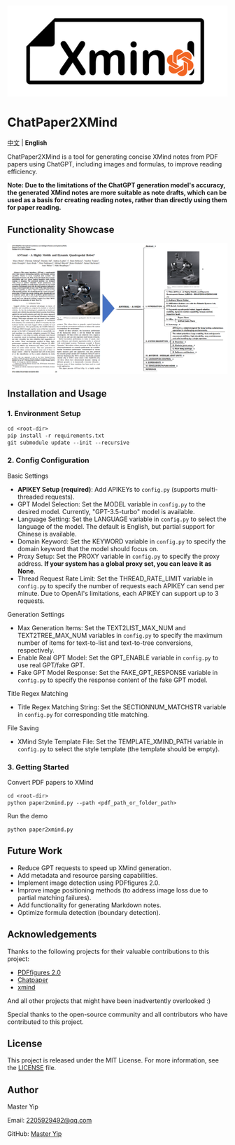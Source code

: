 ![Logo](doc/logo.png)
# ChatPaper2XMind

[中文](README.md) | **English**

ChatPaper2XMind is a tool for generating concise XMind notes from PDF papers using ChatGPT, including images and formulas, to improve reading efficiency.

**Note: Due to the limitations of the ChatGPT generation model's accuracy, the generated XMind notes are more suitable as note drafts, which can be used as a basis for creating reading notes, rather than directly using them for paper reading.**

## Functionality Showcase
![Document Conversion](doc/feature-Paper2Xmind.png)

## Installation and Usage
### 1. Environment Setup
```
cd <root-dir>
pip install -r requirements.txt
git submodule update --init --recursive
```

### 2. Config Configuration

Basic Settings

- **APIKEY Setup (required)**: Add APIKEYs to `config.py` (supports multi-threaded requests).
- GPT Model Selection: Set the MODEL variable in `config.py` to the desired model. Currently, "GPT-3.5-turbo" model is available.
- Language Setting: Set the LANGUAGE variable in `config.py` to select the language of the model. The default is English, but partial support for Chinese is available.
- Domain Keyword: Set the KEYWORD variable in `config.py` to specify the domain keyword that the model should focus on.
- Proxy Setup: Set the PROXY variable in `config.py` to specify the proxy address. **If your system has a global proxy set, you can leave it as None**.
- Thread Request Rate Limit: Set the THREAD_RATE_LIMIT variable in `config.py` to specify the number of requests each APIKEY can send per minute. Due to OpenAI's limitations, each APIKEY can support up to 3 requests.

Generation Settings

- Max Generation Items: Set the TEXT2LIST_MAX_NUM and TEXT2TREE_MAX_NUM variables in `config.py` to specify the maximum number of items for text-to-list and text-to-tree conversions, respectively.
- Enable Real GPT Model: Set the GPT_ENABLE variable in `config.py` to use real GPT/fake GPT.
- Fake GPT Model Response: Set the FAKE_GPT_RESPONSE variable in `config.py` to specify the response content of the fake GPT model.

Title Regex Matching
- Title Regex Matching String: Set the SECTIONNUM_MATCHSTR variable in `config.py` for corresponding title matching.

File Saving
- XMind Style Template File: Set the TEMPLATE_XMIND_PATH variable in `config.py` to select the style template (the template should be empty).

### 3. Getting Started

Convert PDF papers to XMind
```
cd <root-dir>
python paper2xmind.py --path <pdf_path_or_folder_path>
```
Run the demo
```
python paper2xmind.py
```

## Future Work
- Reduce GPT requests to speed up XMind generation.
- Add metadata and resource parsing capabilities.
- Implement image detection using PDFfigures 2.0.
- Improve image positioning methods (to address image loss due to partial matching failures).
- Add functionality for generating Markdown notes.
- Optimize formula detection (boundary detection).

## Acknowledgements

Thanks to the following projects for their valuable contributions to this project:

- [PDFfigures 2.0](https://github.com/allenai/pdffigures2)
- [Chatpaper](https://github.com/kaixindelele/ChatPaper)
- [xmind](https://github.com/zhuifengshen/xmind)

And all other projects that might have been inadvertently overlooked :)

Special thanks to the open-source community and all contributors who have contributed to this project.

## License
This project is released under the MIT License. For more information, see the [LICENSE](LICENSE) file.

## Author
Master Yip

Email: 2205929492@qq.com

GitHub: [Master Yip](https://github.com/MasterYip)